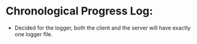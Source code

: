 # Chronological Progress Log:

* Decided for the logger, both the client and the server will have exactly one logger file.